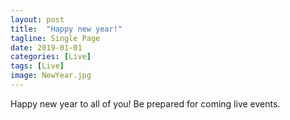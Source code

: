 ```yaml
---
layout: post
title:  "Happy new year!"
tagline: Single Page
date: 2019-01-01
categories: [Live]
tags: [Live]
image: NewYear.jpg
---
```


Happy new year to all of you! Be prepared for coming live events.
